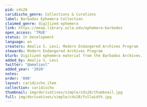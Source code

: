 ```yaml
---
pid: cds28
caridischo_genre: Collections & Curations
label: Barbados Ephemera Collection
claimed_genre: digitized ephemera
link: https://meap.library.ucla.edu/ephemera-barbados
open_access: 'TRUE'
status: In Development
language: en
creators: Amalia S. Levi; Modern Endangered Archives Program
stewards: Modern Endangered Archives Program
blurb: Digitized ephemera material from the Barbados Archives.
added_by: Amalia S. Levi
twitter: "@amaliasl"
added_year: '2020'
notes:
order: '090'
layout: caridischo_item
collection: caridischo
thumbnail: img/derivatives/simple/cds28/thumbnail.jpg
full: img/derivatives/simple/cds28/fullwidth.jpg
---
```

